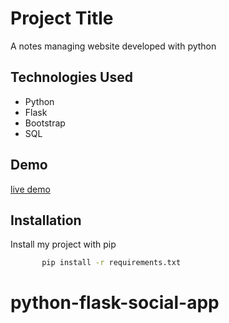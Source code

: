 
# Project Title

A notes managing website developed with python


## Technologies Used
 - Python
 - Flask
 - Bootstrap
 - SQL

 

## Demo


[live demo](https://dheeraj-python-notes.herokuapp.com)
## Installation

Install my project with pip

```bash
       pip install -r requirements.txt
```
    
# python-flask-social-app
